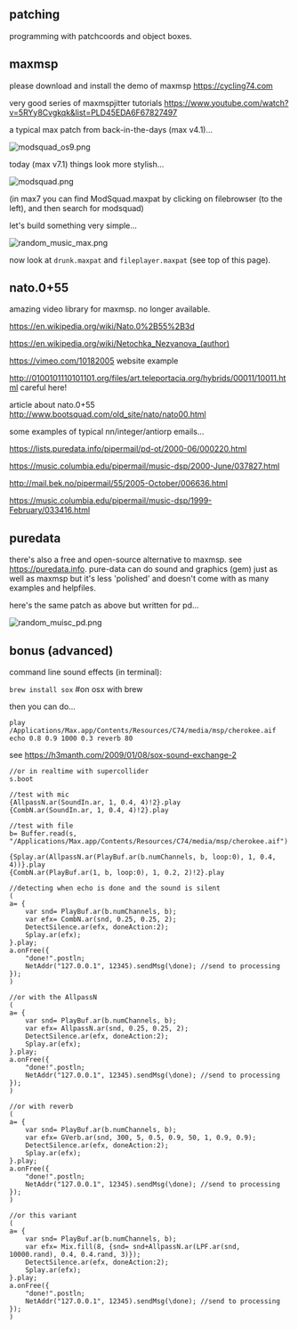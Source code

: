 patching
--

programming with patchcoords and object boxes.

maxmsp
--

please download and install the demo of maxmsp <https://cycling74.com>

very good series of maxmspjitter tutorials <https://www.youtube.com/watch?v=5RYy8Cvgkqk&list=PLD45EDA6F67827497>

a typical max patch from back-in-the-days (max v4.1)...

![modsquad_os9.png](modsquad_os9.png?raw=true "modsquad_os9.png")

today (max v7.1) things look more stylish...

![modsquad.png](modsquad.png?raw=true "modsquad.png")

(in max7 you can find ModSquad.maxpat by clicking on filebrowser (to the left), and then search for modsquad)

let's build something very simple...

![random_music_max.png](random_music_max.png?raw=true "random_music_max.png")

now look at `drunk.maxpat` and `fileplayer.maxpat` (see top of this page).

nato.0+55
--

amazing video library for maxmsp. no longer available.

<https://en.wikipedia.org/wiki/Nato.0%2B55%2B3d>

<https://en.wikipedia.org/wiki/Netochka_Nezvanova_(author)>

<https://vimeo.com/10182005> website example

<http://0100101110101101.org/files/art.teleportacia.org/hybrids/00011/10011.html> careful here!

article about nato.0+55 <http://www.bootsquad.com/old_site/nato/nato00.html>

some examples of typical nn/integer/antiorp emails...

<https://lists.puredata.info/pipermail/pd-ot/2000-06/000220.html>

<https://music.columbia.edu/pipermail/music-dsp/2000-June/037827.html>

<http://mail.bek.no/pipermail/55/2005-October/006636.html>

<https://music.columbia.edu/pipermail/music-dsp/1999-February/033416.html>

puredata
--

there's also a free and open-source alternative to maxmsp. see <https://puredata.info>. pure-data can do sound and graphics (gem) just as well as maxmsp but it's less 'polished' and doesn't come with as many examples and helpfiles.

here's the same patch as above but written for pd...

![random_muisc_pd.png](random_muisc_pd.png?raw=true "random_muisc_pd.png")

bonus (advanced)
--

command line sound effects (in terminal):

`brew install sox` #on osx with brew

then you can do...

`play /Applications/Max.app/Contents/Resources/C74/media/msp/cherokee.aif echo 0.8 0.9 1000 0.3 reverb 80`

see <https://h3manth.com/2009/01/08/sox-sound-exchange-2>

```supercollider
//or in realtime with supercollider
s.boot

//test with mic
{AllpassN.ar(SoundIn.ar, 1, 0.4, 4)!2}.play
{CombN.ar(SoundIn.ar, 1, 0.4, 4)!2}.play

//test with file
b= Buffer.read(s, "/Applications/Max.app/Contents/Resources/C74/media/msp/cherokee.aif")

{Splay.ar(AllpassN.ar(PlayBuf.ar(b.numChannels, b, loop:0), 1, 0.4, 4))}.play
{CombN.ar(PlayBuf.ar(1, b, loop:0), 1, 0.2, 2)!2}.play

//detecting when echo is done and the sound is silent
(
a= {
    var snd= PlayBuf.ar(b.numChannels, b);
    var efx= CombN.ar(snd, 0.25, 0.25, 2);
    DetectSilence.ar(efx, doneAction:2);
    Splay.ar(efx);
}.play;
a.onFree({
    "done!".postln;
    NetAddr("127.0.0.1", 12345).sendMsg(\done); //send to processing
});
)

//or with the AllpassN
(
a= {
    var snd= PlayBuf.ar(b.numChannels, b);
    var efx= AllpassN.ar(snd, 0.25, 0.25, 2);
    DetectSilence.ar(efx, doneAction:2);
    Splay.ar(efx);
}.play;
a.onFree({
    "done!".postln;
    NetAddr("127.0.0.1", 12345).sendMsg(\done); //send to processing
});
)

//or with reverb
(
a= {
    var snd= PlayBuf.ar(b.numChannels, b);
    var efx= GVerb.ar(snd, 300, 5, 0.5, 0.9, 50, 1, 0.9, 0.9);
    DetectSilence.ar(efx, doneAction:2);
    Splay.ar(efx);
}.play;
a.onFree({
    "done!".postln;
    NetAddr("127.0.0.1", 12345).sendMsg(\done); //send to processing
});
)

//or this variant
(
a= {
    var snd= PlayBuf.ar(b.numChannels, b);
    var efx= Mix.fill(8, {snd= snd+AllpassN.ar(LPF.ar(snd, 10000.rand), 0.4, 0.4.rand, 3)});
    DetectSilence.ar(efx, doneAction:2);
    Splay.ar(efx);
}.play;
a.onFree({
    "done!".postln;
    NetAddr("127.0.0.1", 12345).sendMsg(\done); //send to processing
});
)
```
